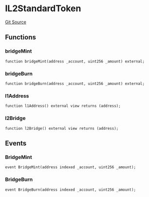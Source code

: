 # IL2StandardToken
[Git Source](https://github.com/matter-labs/zksync-contracts/blob/a1506a91fd7e3b73aa6fe10caf12e32f39e26211/contracts/system-contracts/interfaces/IL2StandardToken.sol)


## Functions
### bridgeMint


```solidity
function bridgeMint(address _account, uint256 _amount) external;
```

### bridgeBurn


```solidity
function bridgeBurn(address _account, uint256 _amount) external;
```

### l1Address


```solidity
function l1Address() external view returns (address);
```

### l2Bridge


```solidity
function l2Bridge() external view returns (address);
```

## Events
### BridgeMint

```solidity
event BridgeMint(address indexed _account, uint256 _amount);
```

### BridgeBurn

```solidity
event BridgeBurn(address indexed _account, uint256 _amount);
```

